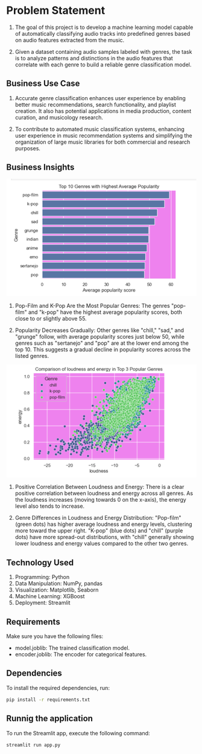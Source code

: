 # Problem Statement

1. The goal of this project is to develop a machine learning model capable of automatically classifying audio tracks into predefined genres based on audio features extracted from the music.

2. Given a dataset containing audio samples labeled with genres, the task is to analyze patterns and distinctions in the audio features that correlate with each genre to build a reliable genre classification model.

## Business Use Case
1. Accurate genre classification enhances user experience by enabling better music recommendations, search functionality, and playlist creation. It also has potential applications in media production, content curation, and musicology research.

2. To contribute to automated music classification systems, enhancing user experience in music recommendation systems and simplifying the organization of large music libraries for both commercial and research purposes.

## Business Insights

![Popularity_Score](popularity_score.png)

1. Pop-Film and K-Pop Are the Most Popular Genres: The genres "pop-film" and "k-pop" have the highest average popularity scores, both close to or slightly above 55.

2. Popularity Decreases Gradually: Other genres like "chill," "sad," and "grunge" follow, with average popularity scores just below 50, while genres such as "sertanejo" and "pop" are at the lower end among the top 10. This suggests a gradual decline in popularity scores across the listed genres.

![Loudness_vs_Energy](loudness_vs_Energy.png)

1. Positive Correlation Between Loudness and Energy: There is a clear positive correlation between loudness and energy across all genres. As the loudness increases (moving towards 0 on the x-axis), the energy level also tends to increase.

2. Genre Differences in Loudness and Energy Distribution: "Pop-film" (green dots) has higher average loudness and energy levels, clustering more toward the upper right. "K-pop" (blue dots) and "chill" (purple dots) have more spread-out distributions, with "chill" generally showing lower loudness and energy values compared to the other two genres.


## Technology Used

1. Programming: Python
2. Data Manipulation: NumPy, pandas
3. Visualization: Matplotlib, Seaborn
4. Machine Learning: XGBoost
5. Deployment: Streamlit


## Requirements

Make sure you have the following files:
- model.joblib: The trained classification model.
- encoder.joblib: The encoder for categorical features.

## Dependencies 
To install the required dependencies, run:

```bash
pip install -r requirements.txt
```

## Runnig the application
To run the Streamlit app, execute the following command:

```bash
streamlit run app.py
```